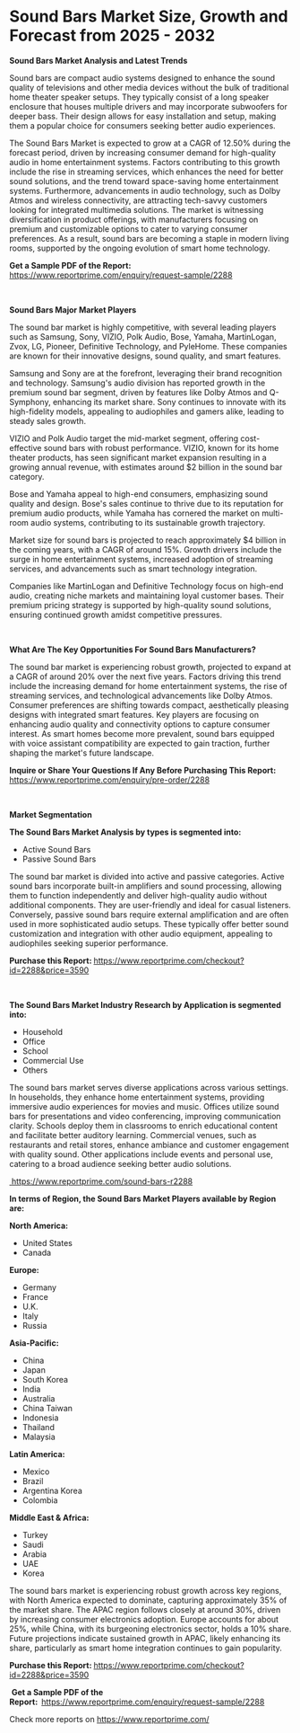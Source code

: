 <p><h1>Sound Bars Market Size, Growth and Forecast from 2025 - 2032</h1></p><p><strong>Sound Bars Market Analysis and Latest Trends</strong></p>
<p><p>Sound bars are compact audio systems designed to enhance the sound quality of televisions and other media devices without the bulk of traditional home theater speaker setups. They typically consist of a long speaker enclosure that houses multiple drivers and may incorporate subwoofers for deeper bass. Their design allows for easy installation and setup, making them a popular choice for consumers seeking better audio experiences.</p><p>The Sound Bars Market is expected to grow at a CAGR of 12.50% during the forecast period, driven by increasing consumer demand for high-quality audio in home entertainment systems. Factors contributing to this growth include the rise in streaming services, which enhances the need for better sound solutions, and the trend toward space-saving home entertainment systems. Furthermore, advancements in audio technology, such as Dolby Atmos and wireless connectivity, are attracting tech-savvy customers looking for integrated multimedia solutions. The market is witnessing diversification in product offerings, with manufacturers focusing on premium and customizable options to cater to varying consumer preferences. As a result, sound bars are becoming a staple in modern living rooms, supported by the ongoing evolution of smart home technology.</p></p>
<p><strong>Get a Sample PDF of the Report:&nbsp;</strong> <a href="https://www.reportprime.com/enquiry/request-sample/2288?utm_campaign=2246&utm_medium=2&utm_source=Github&utm_content=ia&utm_term=18032025&utm_id=sound-bars">https://www.reportprime.com/enquiry/request-sample/2288</a></p>
<p>&nbsp;</p>
<p><strong>Sound Bars Major Market Players</strong></p>
<p><p>The sound bar market is highly competitive, with several leading players such as Samsung, Sony, VIZIO, Polk Audio, Bose, Yamaha, MartinLogan, Zvox, LG, Pioneer, Definitive Technology, and PyleHome. These companies are known for their innovative designs, sound quality, and smart features.</p><p>Samsung and Sony are at the forefront, leveraging their brand recognition and technology. Samsung's audio division has reported growth in the premium sound bar segment, driven by features like Dolby Atmos and Q-Symphony, enhancing its market share. Sony continues to innovate with its high-fidelity models, appealing to audiophiles and gamers alike, leading to steady sales growth.</p><p>VIZIO and Polk Audio target the mid-market segment, offering cost-effective sound bars with robust performance. VIZIO, known for its home theater products, has seen significant market expansion resulting in a growing annual revenue, with estimates around $2 billion in the sound bar category.</p><p>Bose and Yamaha appeal to high-end consumers, emphasizing sound quality and design. Bose's sales continue to thrive due to its reputation for premium audio products, while Yamaha has cornered the market on multi-room audio systems, contributing to its sustainable growth trajectory.</p><p>Market size for sound bars is projected to reach approximately $4 billion in the coming years, with a CAGR of around 15%. Growth drivers include the surge in home entertainment systems, increased adoption of streaming services, and advancements such as smart technology integration.</p><p>Companies like MartinLogan and Definitive Technology focus on high-end audio, creating niche markets and maintaining loyal customer bases. Their premium pricing strategy is supported by high-quality sound solutions, ensuring continued growth amidst competitive pressures.</p></p>
<p>&nbsp;</p>
<p><strong>What Are The Key Opportunities For Sound Bars Manufacturers?</strong></p>
<p><p>The sound bar market is experiencing robust growth, projected to expand at a CAGR of around 20% over the next five years. Factors driving this trend include the increasing demand for home entertainment systems, the rise of streaming services, and technological advancements like Dolby Atmos. Consumer preferences are shifting towards compact, aesthetically pleasing designs with integrated smart features. Key players are focusing on enhancing audio quality and connectivity options to capture consumer interest. As smart homes become more prevalent, sound bars equipped with voice assistant compatibility are expected to gain traction, further shaping the market's future landscape.</p></p>
<p><strong>Inquire or Share Your Questions If Any Before Purchasing This Report:</strong> <a href="https://www.reportprime.com/enquiry/pre-order/2288?utm_campaign=2246&utm_medium=2&utm_source=Github&utm_content=ia&utm_term=18032025&utm_id=sound-bars">https://www.reportprime.com/enquiry/pre-order/2288</a></p>
<p>&nbsp;</p>
<p><strong>Market Segmentation</strong></p>
<p><strong>The Sound Bars Market Analysis by types is segmented into:</strong></p>
<p><ul><li>Active Sound Bars</li><li>Passive Sound Bars</li></ul></p>
<p><p>The sound bar market is divided into active and passive categories. Active sound bars incorporate built-in amplifiers and sound processing, allowing them to function independently and deliver high-quality audio without additional components. They are user-friendly and ideal for casual listeners. Conversely, passive sound bars require external amplification and are often used in more sophisticated audio setups. These typically offer better sound customization and integration with other audio equipment, appealing to audiophiles seeking superior performance.</p></p>
<p><strong>Purchase this Report:&nbsp;</strong><a href="https://www.reportprime.com/checkout?id=2288&price=3590&utm_campaign=2246&utm_medium=2&utm_source=Github&utm_content=ia&utm_term=18032025&utm_id=sound-bars">https://www.reportprime.com/checkout?id=2288&price=3590</a></p>
<p>&nbsp;</p>
<p><strong>The Sound Bars Market Industry Research by Application is segmented into:</strong></p>
<p><ul><li>Household</li><li>Office</li><li>School</li><li>Commercial Use</li><li>Others</li></ul></p>
<p><p>The sound bars market serves diverse applications across various settings. In households, they enhance home entertainment systems, providing immersive audio experiences for movies and music. Offices utilize sound bars for presentations and video conferencing, improving communication clarity. Schools deploy them in classrooms to enrich educational content and facilitate better auditory learning. Commercial venues, such as restaurants and retail stores, enhance ambiance and customer engagement with quality sound. Other applications include events and personal use, catering to a broad audience seeking better audio solutions.</p></p>
<p><a href="https://www.reportprime.com/sound-bars-r2288?utm_campaign=2246&utm_medium=2&utm_source=Github&utm_content=ia&utm_term=18032025&utm_id=sound-bars">&nbsp;https://www.reportprime.com/sound-bars-r2288</a></p>
<p><strong>In terms of Region, the Sound Bars Market Players available by Region are:</strong></p>
<p>
    <p> <strong> North America: </strong>
        <ul>
            <li>United States</li>
            <li>Canada</li>
        </ul>
        </p> 
    <p> <strong> Europe: </strong>
        <ul>
            <li>Germany</li>
            <li>France</li>
            <li>U.K.</li>
            <li>Italy</li>
            <li>Russia</li>
        </ul>
        </p> 
    <p> <strong> Asia-Pacific: </strong>
        <ul>
            <li>China</li>
            <li>Japan</li>
            <li>South Korea</li>
            <li>India</li>
            <li>Australia</li>
            <li>China Taiwan</li>
            <li>Indonesia</li>
            <li>Thailand</li>
            <li>Malaysia</li>
        </ul>
        </p> 
    <p> <strong> Latin America: </strong>
        <ul>
            <li>Mexico</li>
            <li>Brazil</li>
            <li>Argentina Korea</li>
            <li>Colombia</li>
        </ul>
        </p> 
    <p> <strong> Middle East & Africa: </strong>
        <ul>
            <li>Turkey</li>
            <li>Saudi</li>
            <li>Arabia</li>
            <li>UAE</li>
            <li>Korea</li>
        </ul>
    </p>
    </p>
<p><p>The sound bars market is experiencing robust growth across key regions, with North America expected to dominate, capturing approximately 35% of the market share. The APAC region follows closely at around 30%, driven by increasing consumer electronics adoption. Europe accounts for about 25%, while China, with its burgeoning electronics sector, holds a 10% share. Future projections indicate sustained growth in APAC, likely enhancing its share, particularly as smart home integration continues to gain popularity.</p></p>
<p><strong>Purchase this Report: </strong><a href="https://www.reportprime.com/checkout?id=2288&price=3590&utm_campaign=2246&utm_medium=2&utm_source=Github&utm_content=ia&utm_term=18032025&utm_id=sound-bars">https://www.reportprime.com/checkout?id=2288&price=3590</a></p>
<p>&nbsp;<strong>Get a Sample PDF of the Report:&nbsp;&nbsp;</strong><a href="https://www.reportprime.com/enquiry/request-sample/2288?utm_campaign=2246&utm_medium=2&utm_source=Github&utm_content=ia&utm_term=18032025&utm_id=sound-bars">https://www.reportprime.com/enquiry/request-sample/2288</a></p>
<p><strong></strong></p>
<p>Check more reports on <a href="https://www.reportprime.com/?utm_campaign=2246&utm_medium=2&utm_source=Github&utm_content=ia&utm_term=18032025&utm_id=sound-bars">https://www.reportprime.com/</a></p>